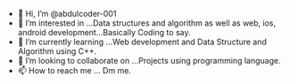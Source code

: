 - 👋 Hi, I’m @abdulcoder-001
- 👀 I’m interested in ...Data structures and algorithm as well as web, ios, android development...Basically Coding to say.
- 🌱 I’m currently learning ...Web development and Data Structure and Algorithm using C++.
- 💞️ I’m looking to collaborate on ...Projects using programming language.
- 📫 How to reach me ... Dm me.

<!---
abdulcoder-001/abdulcoder-001 is a ✨ special ✨ repository because its `README.md` (this file) appears on your GitHub profile.
You can click the Preview link to take a look at your changes.
--->
